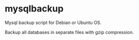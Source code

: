 mysqlbackup
===========

Mysql backup script for Debian or Ubuntu OS.

Backup all databases in separate files with gzip compression.
